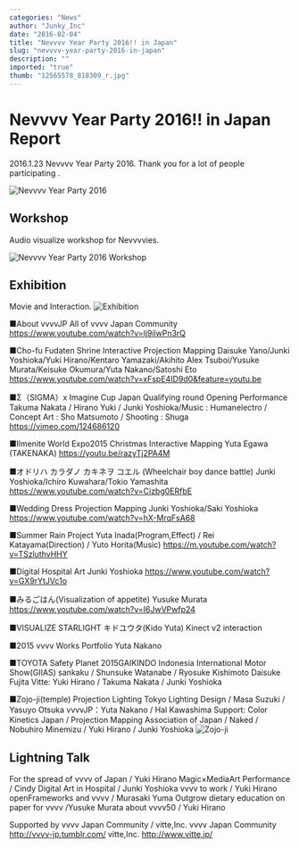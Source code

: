 ```yaml
---
categories: "News"
author: "Junky_Inc"
date: "2016-02-04"
title: "Nevvvv Year Party 2016!! in Japan"
slug: "nevvvv-year-party-2016-in-japan"
description: ""
imported: "true"
thumb: "12565578_818309_r.jpg"
---
```



#  **Nevvvv Year Party 2016!! in Japan Report**
2016.1.23 Nevvvv Year Party 2016.
Thank you for a lot of people participating .

![Nevvvv Year Party 2016](12565578_818309_r.jpg) 

##  Workshop
Audio visualize workshop for Nevvvvies.

![Nevvvv Year Party 2016 Workshop](tumblr_inline_o_r.jpg) 

##  Exhibition
Movie and Interaction.
![Exhibition](11182001_818310_r.jpg) 


■About vvvvJP All of vvvv Japan Community
<https://www.youtube.com/watch?v=lj9ilwPn3rQ>

■Cho-fu Fudaten Shrine Interactive Projection Mapping
Daisuke Yano/Junki Yoshioka/Yuki Hirano/Kentaro Yamazaki/Akihito Alex Tsuboi/Yusuke Murata/Keisuke Okumura/Yuta Nakano/Satoshi Eto
<https://www.youtube.com/watch?v=xFspE4ID9d0&feature=youtu.be>

■Σ（SIGMA）x Imagine Cup Japan Qualifying round Opening Performance
Takuma Nakata / Hirano Yuki / Junki Yoshioka/Music : Humanelectro / Concept Art : Sho Matsumoto / Shooting : Shuga
<https://vimeo.com/124686120>

■Ilmenite World Expo2015 Christmas Interactive Mapping
Yuta Egawa (TAKENAKA)
<https://youtu.be/razyTj2PA4M>

■オドリハ カラダノ カキネヲ コエル (Wheelchair boy dance battle)
Junki Yoshioka/Ichiro Kuwahara/Tokio Yamashita
<https://www.youtube.com/watch?v=Cizbg0ERfbE>

■Wedding Dress Projection Mapping
Junki Yoshioka/Saki Yoshioka
<https://www.youtube.com/watch?v=hX-MrqFsA68>

■Summer Rain Project
Yuta Inada(Program,Effect) / Rei Katayama(Direction) / Yuto Horita(Music)
<https://m.youtube.com/watch?v=TSzluthvHHY>

■Digital Hospital Art
Junki Yoshioka
<https://www.youtube.com/watch?v=GX9rYtJVc1o>

■みるごはん(Visualization of appetite)
Yusuke Murata
<https://www.youtube.com/watch?v=I6JwVPwfp24>

■VISUALIZE STARLIGHT
キドユウタ(Kido Yuta)
Kinect v2 interaction

■2015 vvvv Works Portfolio
Yuta Nakano

■TOYOTA Safety Planet 2015GAIKINDO Indonesia International Motor Show(GIIAS)
sankaku / Shunsuke Watanabe / Ryosuke Kishimoto Daisuke Fujita
Vitte: Yuki Hirano / Takuma Nakata / Junki Yoshioka

■Zojo-ji(temple) Projection Lighting
Tokyo Lighting Design / Masa Suzuki / Yasuyo Otsuka
vvvvJP：Yuta Nakano / Hal Kawashima
Support: Color Kinetics Japan / Projection Mapping Association of Japan / Naked / Nobuhiro Minemizu / Yuki Hirano / Junki Yoshioka
![Zojo-ji](IMG_1157.JPG) 


##  Lightning Talk
For the spread of vvvv of Japan / Yuki Hirano
Magic×MediaArt Performance / Cindy
Digital Art in Hospital / Junki Yoshioka
vvvv to work / Yuki Hirano
openFrameworks and vvvv / Murasaki Yuma
Outgrow dietary education on paper for vvvv /Yusuke Murata
about vvvv50 / Yuki Hirano



Supported by vvvv Japan Community / vitte,Inc.
vvvv Japan Community
<http://vvvv-jp.tumblr.com/>
vitte,Inc.
<http://www.vitte.jp/>


